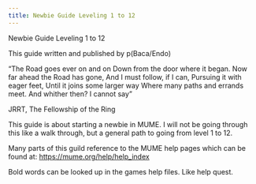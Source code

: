 ```yaml
---
title: Newbie Guide Leveling 1 to 12
---
```


Newbie Guide Leveling 1 to 12

This guide written and published by p(Baca/Endo)

“The Road goes ever on and on Down from the door where it began. Now far
ahead the Road has gone, And I must follow, if I can, Pursuing it with
eager feet, Until it joins some larger way Where many paths and errands
meet. And whither then? I cannot say”

JRRT, The Fellowship of the Ring

This guide is about starting a newbie in MUME. I will not be going
through this like a walk through, but a general path to going from level
1 to 12.

Many parts of this guild reference to the MUME help pages which can be
found at: <https://mume.org/help/help_index>

Bold words can be looked up in the games help files. Like help quest.